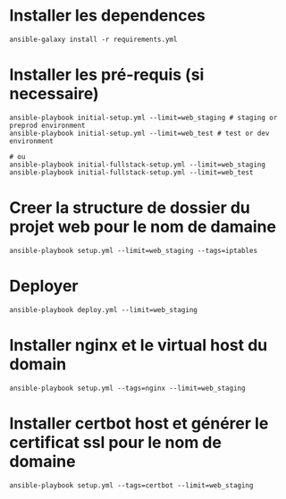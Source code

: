 
# Installer les dependences

````shell script
ansible-galaxy install -r requirements.yml
````

# Installer les pré-requis (si necessaire)

````shell script
ansible-playbook initial-setup.yml --limit=web_staging # staging or preprod environment
ansible-playbook initial-setup.yml --limit=web_test # test or dev environment

# ou
ansible-playbook initial-fullstack-setup.yml --limit=web_staging
ansible-playbook initial-fullstack-setup.yml --limit=web_test
````

# Creer la structure de dossier du projet web pour le nom de damaine

````shell script
ansible-playbook setup.yml --limit=web_staging --tags=iptables
````

# Deployer

````shell script
ansible-playbook deploy.yml --limit=web_staging
````

# Installer  nginx et le virtual host du domain

````shell script
ansible-playbook setup.yml --tags=nginx --limit=web_staging
````

# Installer certbot host et générer le certificat ssl pour le nom de domaine

````shell script
ansible-playbook setup.yml --tags=certbot --limit=web_staging
````
